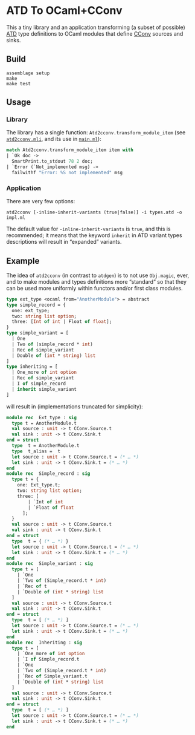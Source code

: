 ATD To OCaml+CConv
==================

This a tiny library and an application transforming (a subset of possible)
[ATD](https://github.com/mjambon/atd/blob/master/atd_ast.mli)
type definitions to OCaml modules that define
[CConv](https://github.com/c-cube/cconv) sources and sinks.


Build
-----

    assemblage setup
    make
    make test


Usage
-----

### Library

The library has a single function: `Atd2cconv.transform_module_item`
(see [`atd2cconv.mli`](src/lib/atd2cconv.mli), and its use in
[`main.ml`](src/app/main.ml)):

```ocaml
match Atd2cconv.transform_module_item item with
| `Ok doc ->
  SmartPrint.to_stdout 78 2 doc;
| `Error (`Not_implemented msg) ->
  failwithf "Error: %S not implemented" msg
```

### Application

There are very few options:

    atd2cconv [-inline-inherit-variants (true|false)] -i types.atd -o impl.ml

The default value for `-inline-inherit-variants` is `true`, and this is
recommended; it means that the keyword `inherit` in ATD variant types
descriptions will result in “expanded” variants.

Example
-------

The idea of `atd2cconv` (in contrast to `atdgen`) is to not use `Obj.magic`,
ever, and to make modules and types definitions more “standard” so that they
can be used more uniformly within functors and/or first class modules.

```ocaml
type ext_type <ocaml from="AnotherModule"> = abstract
type simple_record = {
  one: ext_type;
  two: string list option;
  three: [Int of int | Float of float];
}
type simple_variant = [
  | One
  | Two of (simple_record * int)
  | Rec of simple_variant
  | Double of (int * string) list
]
type inheriting = [
  | One_more of int option
  | Rec of simple_variant
  | I of simple_record
  | inherit simple_variant
]
```

will result in (implementations truncated for simplicity):

```ocaml
module rec  Ext_type : sig
  type t = AnotherModule.t
  val source : unit -> t CConv.Source.t
  val sink : unit -> t CConv.Sink.t
end = struct
  type  t = AnotherModule.t
  type  t_alias =  t
  let source : unit -> t CConv.Source.t = (* … *)
  let sink : unit -> t CConv.Sink.t = (* … *)
end
module rec  Simple_record : sig
  type t = {
    one: Ext_type.t;
    two: string list option;
    three: [
        | `Int of int
        | `Float of float
      ];
  }
  val source : unit -> t CConv.Source.t
  val sink : unit -> t CConv.Sink.t
end = struct
  type  t = { (* … *) }
  let source : unit -> t CConv.Source.t = (* … *)
  let sink : unit -> t CConv.Sink.t = (* … *)
end
module rec  Simple_variant : sig
  type t = [
    | `One
    | `Two of (Simple_record.t * int)
    | `Rec of t
    | `Double of (int * string) list
  ]
  val source : unit -> t CConv.Source.t
  val sink : unit -> t CConv.Sink.t
end = struct
  type  t = [ (* … *) ]
  let source : unit -> t CConv.Source.t = (* … *)
  let sink : unit -> t CConv.Sink.t = (* … *)
end
module rec  Inheriting : sig
  type t = [
    | `One_more of int option
    | `I of Simple_record.t
    | `One
    | `Two of (Simple_record.t * int)
    | `Rec of Simple_variant.t
    | `Double of (int * string) list
  ]
  val source : unit -> t CConv.Source.t
  val sink : unit -> t CConv.Sink.t
end = struct
  type  t = [ (* … *) ]
  let source : unit -> t CConv.Source.t = (* … *)
  let sink : unit -> t CConv.Sink.t = (* … *)
end
```


